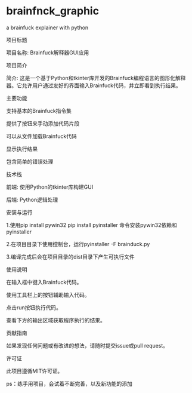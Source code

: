 # brainfnck_graphic

a brainfuck explainer with python

项目标题

项目名称: Brainfuck解释器GUI应用

项目简介

简介: 这是一个基于Python和tkinter库开发的Brainfuck编程语言的图形化解释器。它允许用户通过友好的界面输入Brainfuck代码，并立即看到执行结果。

主要功能

支持基本的Brainfuck指令集

提供了按钮来手动添加代码片段

可以从文件加载Brainfuck代码

显示执行结果

包含简单的错误处理


技术栈

前端: 使用Python的tkinter库构建GUI

后端: Python逻辑处理

安装与运行

  1.使用pip install pywin32  pip install pyinstaller 命令安装pywin32依赖和pyinstaller
  
  2.在项目目录下使用控制台，运行pyinstaller -F brainduck.py 
  
  3.编译完成后会在项目目录的dist目录下产生可执行文件
  
使用说明

在输入框中键入Brainfuck代码。

使用工具栏上的按钮辅助输入代码。

点击run按钮执行代码。

查看下方的输出区域获取程序执行的结果。

贡献指南

如果发现任何问题或有改进的想法，请随时提交issue或pull request。

许可证

此项目遵循MIT许可证。

ps：练手用项目，会试着不断完善，以及新功能的添加
